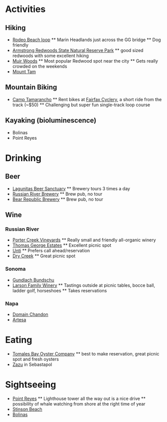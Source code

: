 # Activities

## Hiking
* [Rodeo Beach loop](http://www.bahiker.com/northbayhikes/rodeobeach.html)
** Marin Headlands just across the GG bridge
** Dog friendly
* [Armstrong Redwoods State Natural Reserve Park](http://www.parks.ca.gov/?page_id=450)
** good sized redwoods with some excellent hiking
* [Muir Woods](http://www.nps.gov/muwo/index.htm)
** Most popular Redwood spot near the city
** Gets really crowded on the weekends
* [Mount Tam](http://www.friendsofmttam.org/)

## Mountain Biking
* [Camp Tamarancho](http://www.boyscouts-marin.org/tamarancho-biking/4023)
** Rent bikes at [Fairfax Cyclery](http://fairfaxcyclery.com/), a short ride
from the track (~$50)
** Challenging but super fun single-track loop course

## Kayaking (bioluminescence)
* Bolinas
* Point Reyes

# Drinking

## Beer
* [Lagunitas Beer Sanctuary](http://www.yelp.com/biz/lagunitas-brewing-co-petaluma)
** Brewery tours 3 times a day
* [Russian River Brewery](http://russianriverbrewing.com/)
** Brew pub, no tour
* [Bear Republic Brewery](http://bearrepublic.com/)
** Brew pub, no tour

## Wine

### Russian River
* [Porter Creek Vineyards](http://www.portercreekvineyards.com/pages/home_main.html)
** Really small and friendly all-organic winery
* [Thomas George Estates](http://thomasgeorgeestates.com/)
** Excellent picnic spot
* [Unti](http://untivineyards.com/)
** Prefers call ahead/reservation
* [Dry Creek](http://www.drycreekvineyard.com/)
** Great picnic spot

### Sonoma
* [Gundlach Bundschu](http://www.gunbun.com/)
* [Larson Family Winery](http://www.larsonfamilywinery.com/)
** Tastings outside at picnic tables, bocce ball, ladder golf, horseshoes
** Takes reservations

### Napa
* [Domain Chandon](http://chandon.com)
* [Artesa](http://artesawinery.com/)

# Eating

* [Tomales Bay Oyster Company](http://tomalesbayoysters.com/)
** best to make reservation, great picnic spot and fresh oysters
* [Zazu](http://zazukitchen.com/) in Sebastapol

# Sightseeing
* [Point Reyes](http://www.nps.gov/pore/index.htm)
** Lighthouse tower all the way out is a nice drive
** possibility of whale watching from shore at the right time of year
* [Stinson Beach](http://stinsonbeachonline.com/)
* [Bolinas](https://en.wikipedia.org/wiki/Bolinas,_California)
